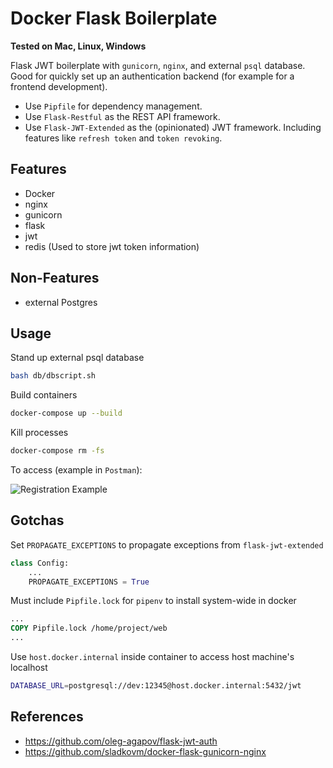 # Docker Flask Boilerplate

**Tested on Mac, Linux, Windows**

Flask JWT boilerplate with `gunicorn`, `nginx`, and external `psql` database. Good for quickly set up an authentication backend (for example for a frontend development).

* Use `Pipfile` for dependency management. 
* Use `Flask-Restful` as the REST API framework.
* Use `Flask-JWT-Extended` as the (opinionated) JWT framework. Including features like `refresh token` and `token revoking`.

## Features

* Docker
* nginx
* gunicorn
* flask
* jwt
* redis (Used to store jwt token information)

## Non-Features

* external Postgres

## Usage

Stand up external psql database

```sh
bash db/dbscript.sh
```

Build containers

```sh
docker-compose up --build
```

Kill processes

```sh
docker-compose rm -fs
```

To access (example in `Postman`):

![Registration Example](https://github.com/yaojiach/docker-flask-boilerplate/blob/master/postman-example.png)


## Gotchas

Set `PROPAGATE_EXCEPTIONS` to propagate exceptions from `flask-jwt-extended`

```python
class Config:
    ...
    PROPAGATE_EXCEPTIONS = True
```

Must include `Pipfile.lock` for `pipenv` to install system-wide in docker

```dockerfile
...
COPY Pipfile.lock /home/project/web
...
```

Use `host.docker.internal` inside container to access host machine's localhost

```sh
DATABASE_URL=postgresql://dev:12345@host.docker.internal:5432/jwt
```

## References

* https://github.com/oleg-agapov/flask-jwt-auth
* https://github.com/sladkovm/docker-flask-gunicorn-nginx
